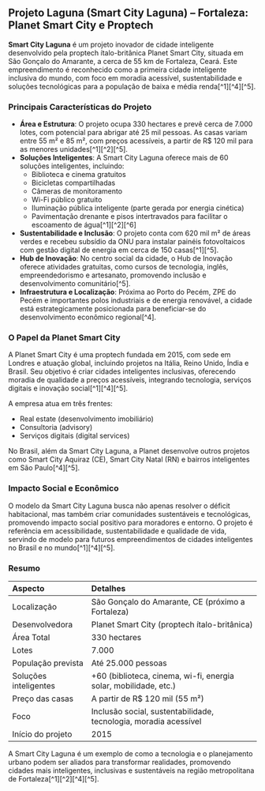 
## Projeto Laguna (Smart City Laguna) – Fortaleza: Planet Smart City e Proptech

**Smart City Laguna** é um projeto inovador de cidade inteligente desenvolvido pela proptech ítalo-britânica Planet Smart City, situada em São Gonçalo do Amarante, a cerca de 55 km de Fortaleza, Ceará. Este empreendimento é reconhecido como a primeira cidade inteligente inclusiva do mundo, com foco em moradia acessível, sustentabilidade e soluções tecnológicas para a população de baixa e média renda[^1][^4][^5].

### Principais Características do Projeto

- **Área e Estrutura**: O projeto ocupa 330 hectares e prevê cerca de 7.000 lotes, com potencial para abrigar até 25 mil pessoas. As casas variam entre 55 m² e 85 m², com preços acessíveis, a partir de R\$ 120 mil para as menores unidades[^1][^2][^5].
- **Soluções Inteligentes**: A Smart City Laguna oferece mais de 60 soluções inteligentes, incluindo:
    - Biblioteca e cinema gratuitos
    - Bicicletas compartilhadas
    - Câmeras de monitoramento
    - Wi-Fi público gratuito
    - Iluminação pública inteligente (parte gerada por energia cinética)
    - Pavimentação drenante e pisos intertravados para facilitar o escoamento de água[^1][^2][^6]
- **Sustentabilidade e Inclusão**: O projeto conta com 620 mil m² de áreas verdes e recebeu subsídio da ONU para instalar painéis fotovoltaicos com gestão digital de energia em cerca de 150 casas[^1][^5].
- **Hub de Inovação**: No centro social da cidade, o Hub de Inovação oferece atividades gratuitas, como cursos de tecnologia, inglês, empreendedorismo e artesanato, promovendo inclusão e desenvolvimento comunitário[^5].
- **Infraestrutura e Localização**: Próxima ao Porto do Pecém, ZPE do Pecém e importantes polos industriais e de energia renovável, a cidade está estrategicamente posicionada para beneficiar-se do desenvolvimento econômico regional[^4].


### O Papel da Planet Smart City

A Planet Smart City é uma proptech fundada em 2015, com sede em Londres e atuação global, incluindo projetos na Itália, Reino Unido, Índia e Brasil. Seu objetivo é criar cidades inteligentes inclusivas, oferecendo moradia de qualidade a preços acessíveis, integrando tecnologia, serviços digitais e inovação social[^1][^4][^5].

A empresa atua em três frentes:

- Real estate (desenvolvimento imobiliário)
- Consultoria (advisory)
- Serviços digitais (digital services)

No Brasil, além da Smart City Laguna, a Planet desenvolve outros projetos como Smart City Aquiraz (CE), Smart City Natal (RN) e bairros inteligentes em São Paulo[^4][^5].

### Impacto Social e Econômico

O modelo da Smart City Laguna busca não apenas resolver o déficit habitacional, mas também criar comunidades sustentáveis e tecnológicas, promovendo impacto social positivo para moradores e entorno. O projeto é referência em acessibilidade, sustentabilidade e qualidade de vida, servindo de modelo para futuros empreendimentos de cidades inteligentes no Brasil e no mundo[^1][^4][^5].

### Resumo

| Aspecto | Detalhes |
| :-- | :-- |
| Localização | São Gonçalo do Amarante, CE (próximo a Fortaleza) |
| Desenvolvedora | Planet Smart City (proptech ítalo-britânica) |
| Área Total | 330 hectares |
| Lotes | 7.000 |
| População prevista | Até 25.000 pessoas |
| Soluções inteligentes | +60 (biblioteca, cinema, wi-fi, energia solar, mobilidade, etc.) |
| Preço das casas | A partir de R\$ 120 mil (55 m²) |
| Foco | Inclusão social, sustentabilidade, tecnologia, moradia acessível |
| Início do projeto | 2015 |

A Smart City Laguna é um exemplo de como a tecnologia e o planejamento urbano podem ser aliados para transformar realidades, promovendo cidades mais inteligentes, inclusivas e sustentáveis na região metropolitana de Fortaleza[^1][^2][^4][^5].


